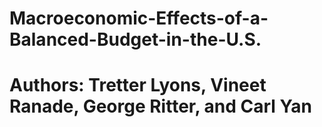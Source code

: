 # Macroeconomic-Effects-of-a-Balanced-Budget-in-the-U.S.
# Authors: Tretter Lyons, Vineet Ranade, George Ritter, and Carl Yan
